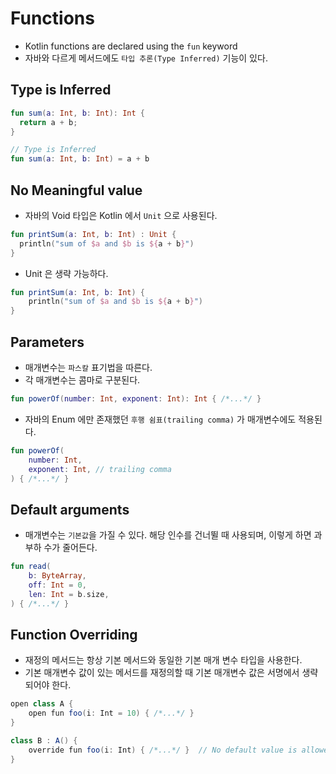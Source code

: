 # Functions

- Kotlin functions are declared using the `fun` keyword
- 자바와 다르게 메서드에도 `타입 추론(Type Inferred)` 기능이 있다.

## Type is Inferred

```kotlin
fun sum(a: Int, b: Int): Int {
  return a + b;
}

// Type is Inferred
fun sum(a: Int, b: Int) = a + b
```

## No Meaningful value

- 자바의 Void 타입은 Kotlin 에서 `Unit` 으로 사용된다.

```kotlin
fun printSum(a: Int, b: Int) : Unit {
  println("sum of $a and $b is ${a + b}")
}
```

- Unit 은 생략 가능하다.

```kotlin
fun printSum(a: Int, b: Int) {
    println("sum of $a and $b is ${a + b}")
}
```

## Parameters

- 매개변수는 `파스칼` 표기법을 따른다.
- 각 매개변수는 콤마로 구분된다.

```kotlin
fun powerOf(number: Int, exponent: Int): Int { /*...*/ }
```

- 자바의 Enum 에만 존재했던 `후행 쉼표(trailing comma)` 가 매개변수에도 적용된다.

```kotlin
fun powerOf(
    number: Int,
    exponent: Int, // trailing comma
) { /*...*/ }
```

## Default arguments

- 매개변수는 `기본값`을 가질 수 있다. 해당 인수를 건너뛸 때 사용되며, 이렇게 하면 과부하 수가 줄어든다.

```kotlin
fun read(
    b: ByteArray,
    off: Int = 0,
    len: Int = b.size,
) { /*...*/ }
```

## Function Overriding

- 재정의 메서드는 항상 기본 메서드와 동일한 기본 매개 변수 타입을 사용한다.
- 기본 매개변수 값이 있는 메서드를 재정의할 때 기본 매개변수 값은 서명에서 생략되어야 한다.

```java
open class A {
    open fun foo(i: Int = 10) { /*...*/ }
}

class B : A() {
    override fun foo(i: Int) { /*...*/ }  // No default value is allowed.
}
```



